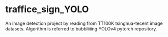 # traffice_sign_YOLO
An image detection project by reading from TT100K tsinghua-tecent image datasets. Algorithm is referred to bubbliiiing YOLOv4 pytorch repository.



